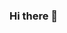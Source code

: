 ### Hi there 👋

<!--
**paulhusbandjr/paulhusbandjr** is a ✨ _special_ ✨ repository because its `README.md` (this file) appears on your GitHub profile.

I'm Paul, a Data Scientist with a background in physics, mathematics, and coding.

- 🔭 I’m currently working on planning a new project. Details to come.
- 🌱 I’m currently learning more than about project planning and management.
- 👨‍💻 I’m looking to collaborate on making the world a better place.
- 💬 Ask me about anything, and if I don't have the answer, I'll find it.
- ⚡ Fun fact: Creative writing is an outlet for some of my more speculative ideas.
-->
